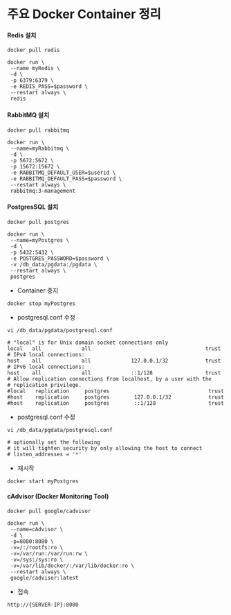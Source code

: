 # 주요 Docker Container 정리

#### Redis 설치

```
docker pull redis
```
```
docker run \
 --name myRedis \
 -d \
 -p 6379:6379 \
 -e REDIS_PASS=$password \
 --restart always \
 redis
```

#### RabbitMQ 설치
 
```
docker pull rabbitmq
```
```
docker run \
 --name=myRabbitmq \
 -d \
 -p 5672:5672 \
 -p 15672:15672 \
 -e RABBITMQ_DEFAULT_USER=$userid \
 -e RABBITMQ_DEFAULT_PASS=$password \
 --restart always \
 rabbitmq:3-management
```

#### PostgresSQL 설치

```
docker pull postgres
```
```
docker run \
 --name=myPostgres \
 -d \
 -p 5432:5432 \
 -e POSTGRES_PASSWORD=$password \
 -v /db_data/pgdata:/pgdata \
 --restart always \
 postgres
```
  
* Container 중지
  
```
docker stop myPostgres
```
 
* postgresql.conf 수정
 
```
vi /db_data/pgdata/postgresql.conf
```
```
# "local" is for Unix domain socket connections only
local   all             all                                     trust
# IPv4 local connections:
host    all             all             127.0.0.1/32            trust
# IPv6 local connections:
host    all             all             ::1/128                 trust
# Allow replication connections from localhost, by a user with the
# replication privilege.
#local   replication     postgres                                trust
#host    replication     postgres        127.0.0.1/32            trust
#host    replication     postgres        ::1/128                 trust
```
 
* postgresql.conf 수정
 
```
vi /db_data/pgdata/postgresql.conf
```
```
# optionally set the following
# it will tighten security by only allowing the host to connect
# listen_addresses = '*'
```

* 재시작
 
```
docker start myPostgres
```

#### cAdvisor (Docker Monitoring Tool)

```
docker pull google/cadvisor
```
```
docker run \
 --name=cAdvisor \
 -d \
 -p=8080:8080 \
 -v=/:/rootfs:ro \
 -v=/var/run:/var/run:rw \
 -v=/sys:/sys:ro \
 -v=/var/lib/docker/:/var/lib/docker:ro \
 --restart always \
 google/cadvisor:latest
```

* 접속
```
http://{SERVER-IP}:8080
```
 
 
